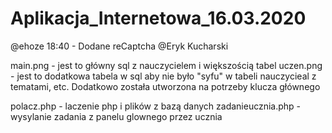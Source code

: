# Aplikacja_Internetowa_16.03.2020
@ehoze
18:40 - Dodane reCaptcha
@Eryk Kucharski

main.png - jest to główny sql z nauczycielem i większością tabel
uczen.png - jest to dodatkowa tabela w sql aby nie było "syfu" w tabeli nauczycieal z tematami, etc. Dodatkowo została utworzona na potrzeby klucza głównego

polacz.php - laczenie php i plików z bazą danych
zadanieucznia.php - wysylanie zadania z panelu glownego przez ucznia
